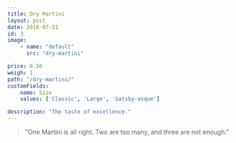 ```yaml
---
title: Dry Martini
layout: post
date: 2018-07-21
id: 3
image:
    - name: "default"
      src: "dry-martini"

price: 8.50
weigh: 1
path: "/dry-martini/"
customFields:
    name: Size
    values: ['Classic', 'Large', 'Gatsby-esque']

description: "The taste of excellence."
---
```


> "One Martini is all right. Two are too many, and three are not enough."
